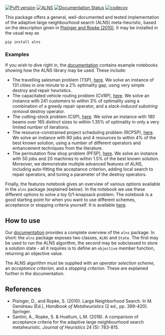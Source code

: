 [![PyPI version](https://badge.fury.io/py/alns.svg)](https://badge.fury.io/py/alns)
[![ALNS](https://github.com/N-Wouda/ALNS/actions/workflows/alns.yml/badge.svg)](https://github.com/N-Wouda/ALNS/actions/workflows/alns.yml)
[![Documentation Status](https://readthedocs.org/projects/alns/badge/?version=latest)](https://alns.readthedocs.io/en/latest/?badge=latest)
[![codecov](https://codecov.io/gh/N-Wouda/ALNS/branch/master/graph/badge.svg)](https://codecov.io/gh/N-Wouda/ALNS)

This package offers a general, well-documented and tested
implementation of the adaptive large neighbourhood search (ALNS)
meta-heuristic, based on the description given in [Pisinger and Ropke
(2010)][1]. It may be installed in the usual way as
```
pip install alns
```

### Examples
If you wish to dive right in, the [documentation][7] contains example notebooks
showing how the ALNS library may be used. These include:

- The travelling salesman problem (TSP), [here][2]. We solve an instance of 131
  cities in one minute to a 2% optimality gap, using very simple destroy and
  repair heuristics.
- The capacitated vehicle routing problem (CVRP), [here][8]. We solve an 
  instance with 241 customers to within 3% of optimality using a combination
  of a greedy repair operator, and a _slack-induced substring removal_ destroy
  operator.
- The cutting-stock problem (CSP), [here][4]. We solve an instance with
  180 beams over 165 distinct sizes to within 1.35% of optimality in
  only a very limited number of iterations.
- The resource-constrained project scheduling problem (RCPSP), [here][6]. We solve 
  an instance with 90 jobs and 4 resources to within 4% of the best known solution,
  using a number of different operators and enhancement techniques from the 
  literature.
- The permutation flow shop problem (PFSP], [here][9]. We solve an instance with
  50 jobs and 20 machines to within 1.5% of the best known solution. Moreover,
  we demonstrate multiple advanced features of ALNS, including auto-fitting the
  acceptance criterion, adding local search to repair operators, and tuning a
  parameter of the destroy operators.

Finally, the features notebook gives an overview of various options available 
in the `alns` package (explained below). In the notebook we use these different
options to solve a toy 0/1-knapsack problem. The notebook is a good starting
point for when you want to use different schemes, acceptance or stopping criteria 
yourself. It is available [here][5].

## How to use
Our [documentation][7] provides a complete overview of the `alns` package. In 
short: the `alns` package exposes two classes, `ALNS` and `State`. The first
may be used to run the ALNS algorithm, the second may be subclassed to
store a solution state - all it requires is to define an `objective`
member function, returning an objective value.

The ALNS algorithm must be supplied with an _operator selection scheme_, an
_acceptance criterion_, and a _stopping criterion_. These are explained further
in the documentation.

## References
- Pisinger, D., and Ropke, S. (2010). Large Neighborhood Search. In M.
  Gendreau (Ed.), _Handbook of Metaheuristics_ (2 ed., pp. 399-420).
  Springer.
- Santini, A., Ropke, S. & Hvattum, L.M. (2018). A comparison of
  acceptance criteria for the adaptive large neighbourhood search
  metaheuristic. *Journal of Heuristics* 24 (5): 783-815.

[1]: http://orbit.dtu.dk/en/publications/large-neighborhood-search(61a1b7ca-4bf7-4355-96ba-03fcdf021f8f).html
[2]: https://alns.readthedocs.io/en/latest/examples/travelling_salesman_problem.html
[3]: https://link.springer.com/article/10.1007%2Fs10732-018-9377-x
[4]: https://alns.readthedocs.io/en/latest/examples/cutting_stock_problem.html
[5]: https://alns.readthedocs.io/en/latest/examples/alns_features.html
[6]: https://alns.readthedocs.io/en/latest/examples/resource_constrained_project_scheduling_problem.html
[7]: https://alns.readthedocs.io/en/latest/
[8]: https://alns.readthedocs.io/en/latest/examples/capacitated_vehicle_routing_problem.html
[9]: https://alns.readthedocs.io/en/latest/examples/permutation_flow_shop_problem.html
